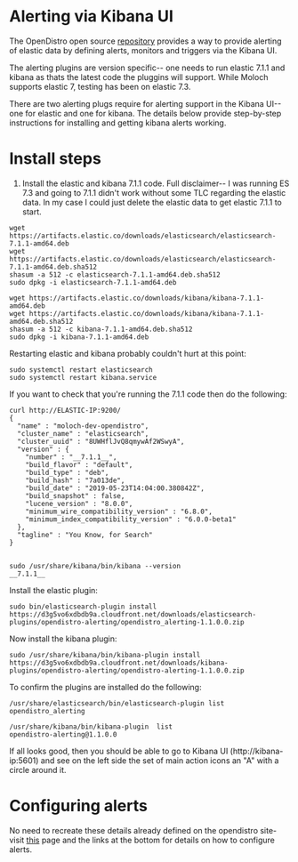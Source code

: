 
# Alerting via Kibana UI

The OpenDistro open source [repository](https://opendistro.github.io/for-elasticsearch/) provides a way to provide alerting of elastic data by defining alerts, monitors and triggers via the Kibana UI.  

The alerting plugins are version specific-- one needs to run elastic 7.1.1 and kibana as thats the latest code the pluggins will support.  While Moloch supports elastic 7, testing has been on elastic 7.3.

There are two alerting plugs require for alerting support in the Kibana UI-- one for elastic and one for kibana.  The details below provide step-by-step instructions for installing and getting kibana alerts working.

# Install steps

1. Install the elastic and kibana 7.1.1 code.  Full disclaimer-- I was running ES 7.3 and going to 7.1.1 didn't work without some TLC regarding the elastic data.  In my case I could just delete the elastic data to get elastic 7.1.1 to start.  

```
wget https://artifacts.elastic.co/downloads/elasticsearch/elasticsearch-7.1.1-amd64.deb
wget https://artifacts.elastic.co/downloads/elasticsearch/elasticsearch-7.1.1-amd64.deb.sha512
shasum -a 512 -c elasticsearch-7.1.1-amd64.deb.sha512
sudo dpkg -i elasticsearch-7.1.1-amd64.deb

wget https://artifacts.elastic.co/downloads/kibana/kibana-7.1.1-amd64.deb
wget https://artifacts.elastic.co/downloads/kibana/kibana-7.1.1-amd64.deb.sha512
shasum -a 512 -c kibana-7.1.1-amd64.deb.sha512
sudo dpkg -i kibana-7.1.1-amd64.deb
```

Restarting elastic and kibana probably couldn't hurt at this point:

```
sudo systemctl restart elasticsearch
sudo systemctl restart kibana.service
```

If you want to check that you're running the 7.1.1 code then do the following:

```
curl http://ELASTIC-IP:9200/
{
  "name" : "moloch-dev-opendistro",
  "cluster_name" : "elasticsearch",
  "cluster_uuid" : "8UWHflJvQ8qmywAf2WSwyA",
  "version" : {
    "number" : "__7.1.1__",
    "build_flavor" : "default",
    "build_type" : "deb",
    "build_hash" : "7a013de",
    "build_date" : "2019-05-23T14:04:00.380842Z",
    "build_snapshot" : false,
    "lucene_version" : "8.0.0",
    "minimum_wire_compatibility_version" : "6.8.0",
    "minimum_index_compatibility_version" : "6.0.0-beta1"
  },
  "tagline" : "You Know, for Search"
}


sudo /usr/share/kibana/bin/kibana --version
__7.1.1__
```

Install the elastic plugin:

```
sudo bin/elasticsearch-plugin install https://d3g5vo6xdbdb9a.cloudfront.net/downloads/elasticsearch-plugins/opendistro-alerting/opendistro_alerting-1.1.0.0.zip
```

Now install the kibana plugin:

```
sudo /usr/share/kibana/bin/kibana-plugin install https://d3g5vo6xdbdb9a.cloudfront.net/downloads/kibana-plugins/opendistro-alerting/opendistro-alerting-1.1.0.0.zip
```

To confirm the plugins are installed do the following:

```
/usr/share/elasticsearch/bin/elasticsearch-plugin list
opendistro_alerting

/usr/share/kibana/bin/kibana-plugin  list
opendistro-alerting@1.1.0.0
```

If all looks good, then you should be able to go to Kibana UI (http://kibana-ip:5601) and see on the left side the set of main action icons an "A" with a circle around it.

# Configuring alerts

No need to recreate these details already defined on the opendistro site- visit [this](https://opendistro.github.io/for-elasticsearch-docs/docs/alerting/)  page and the links at the bottom for details on how to configure alerts. 








